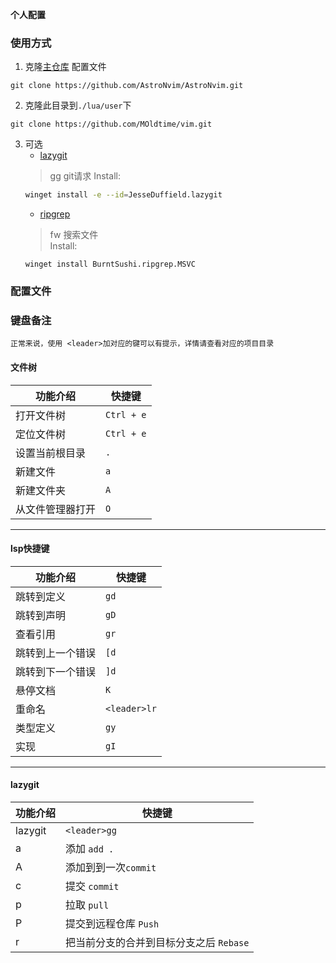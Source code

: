 **个人配置**

### 使用方式

1. 克隆[主仓库](https://github.com/AstroNvim/AstroNvim) 配置文件

```shell
git clone https://github.com/AstroNvim/AstroNvim.git
```

2. 克隆此目录到`./lua/user`下

```shell
git clone https://github.com/MOldtime/vim.git
```

3. 可选
    - [lazygit](https://github.com/jesseduffield/lazygit)   
    > <leader>gg git请求
    Install:   
    ```Bash
    winget install -e --id=JesseDuffield.lazygit
    ```
    - [ripgrep](https://github.com/BurntSushi/ripgrep)  
    > <leader>fw 搜索文件  
    Install:
    ```Shell
    winget install BurntSushi.ripgrep.MSVC
    ```

### 配置文件


### 键盘备注

`正常来说，使用 <leader>加对应的键可以有提示，详情请查看对应的项目目录`

#### 文件树

| 功能介绍       | 快捷键     |
| -------------- | ---------- |
| 打开文件树     | `Ctrl + e` |
| 定位文件树     | `Ctrl + e` |
| 设置当前根目录 | `.`        |
| 新建文件       | `a`        |
| 新建文件夹     | `A`        |
| 从文件管理器打开| `O`		  |

----

#### lsp快捷键
|功能介绍|快捷键|
|----|----|
|跳转到定义      |`gd`        |
|跳转到声明      |`gD`        |
|查看引用        |`gr`        |
|跳转到上一个错误|`[d`        |
|跳转到下一个错误|`]d`        |
|悬停文档        |`K`         |
|重命名          |`<leader>lr`|
|类型定义        |`gy`        |
|实现            |`gI`        |
----

#### lazygit
|功能介绍|快捷键                                 |
|--------|---------------------------------------|
|lazygit |`<leader>gg`                           |
|a       |添加 `add .`                           |
|A       |添加到到一次`commit`                   |
|c       |提交 `commit`                          |
|p       |拉取 `pull`                            |
|P       |提交到远程仓库 `Push`                  |
|r       |把当前分支的合并到目标分支之后 `Rebase`|
